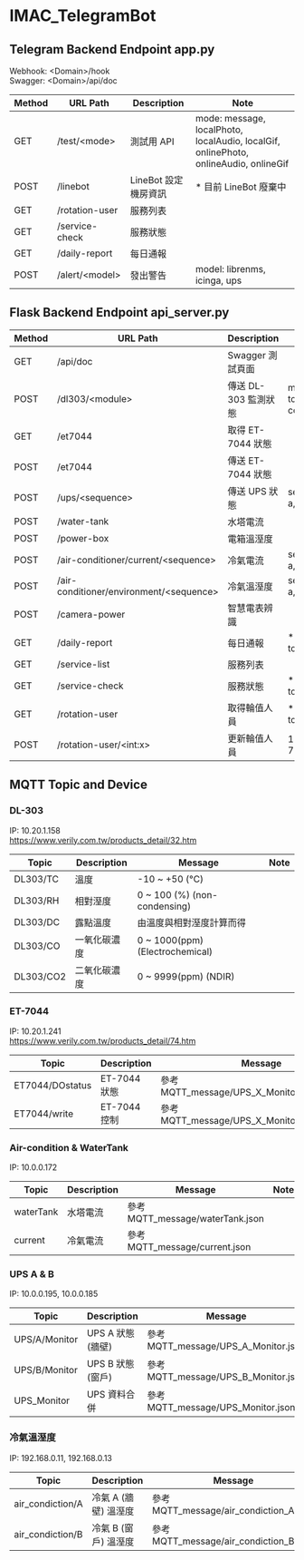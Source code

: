 # IMAC_TelegramBot

## Telegram Backend Endpoint app.py

Webhook: \<Domain\>/hook  
Swagger: \<Domain\>/api/doc  

| Method | URL Path | Description | Note |
| - | - | - | - |
| GET | /test/\<mode\> | 測試用 API | mode: message, localPhoto, localAudio, localGif, onlinePhoto, onlineAudio, onlineGif |
| POST | /linebot | LineBot 設定機房資訊 | \* 目前 LineBot 廢棄中 |
| GET | /rotation-user | 服務列表 |  |
| GET | /service-check | 服務狀態 |  |
| GET | /daily-report | 每日通報 |  |
| POST | /alert/\<model\> | 發出警告 | model: librenms, icinga, ups |

## Flask Backend Endpoint api_server.py 

| Method | URL Path | Description | Note |
| - | - | - | - |
| GET | /api/doc | Swagger 測試頁面 |  |
| POST | /dl303/\<module\> | 傳送 DL-303 監測狀態 | module: tc, rh, dc, co2 |
| GET | ​/et7044 | 取得 ET-7044 狀態 |  |
| POST | ​/et7044 | 傳送 ET-7044 狀態 |  |
| POST | ​/ups​/\<sequence\> | 傳送 UPS 狀態 | sequence: a, b |
| POST | ​/water-tank | 水塔電流 |  |
| POST | ​/power-box | 電箱溫溼度 |  |
| POST | ​/air-conditioner​/current​/\<sequence\> | 冷氣電流 | sequence: a, b |
| POST | /air-conditioner/environment/\<sequence\> | 冷氣溫溼度 | sequence: a, b |
| POST | /camera-power | 智慧電表辨識 |  |
| GET | /daily-report | 每日通報 | \* request to app |
| GET | /service-list | 服務列表 |  |
| GET | /service-check | 服務狀態 | \* request to app |
| GET | /rotation-user | 取得輪值人員 | \* request to app |
| POST | /rotation-user/\<int:x\> | 更新輪值人員 | 1 <= x <= 7 \* Notice |

## MQTT Topic and Device

### DL-303

IP: 10.20.1.158  
https://www.verily.com.tw/products_detail/32.htm  

| Topic | Description | Message | Note |
| - | - | - | - |
| DL303/TC | 溫度 | -10 ~ +50 (°C) |  |
| DL303/RH | 相對溼度 | 0 ~ 100 (%) (non-condensing) |  |
| DL303/DC | 露點溫度 | 由溫度與相對溼度計算而得 |  |
| DL303/CO | 一氧化碳濃度 | 0 ~ 1000(ppm) (Electrochemical) |  |
| DL303/CO2 | 二氧化碳濃度 | 0 ~ 9999(ppm) (NDIR) |  |

### ET-7044

IP: 10.20.1.241  
https://www.verily.com.tw/products_detail/74.htm  

| Topic | Description | Message | Note |
| - | - | - | - |
| ET7044/DOstatus | ET-7044 狀態 | 參考 MQTT_message/UPS_X_Monitor_message.json |  |
| ET7044/write | ET-7044 控制 | 參考 MQTT_message/UPS_X_Monitor_message.json |  |

### Air-condition & WaterTank

IP: 10.0.0.172

| Topic | Description | Message | Note |
| - | - | - | - |
| waterTank | 水塔電流 | 參考 MQTT_message/waterTank.json |  |
| current | 冷氣電流 | 參考 MQTT_message/current.json |  |

### UPS A & B

IP: 10.0.0.195, 10.0.0.185

| Topic | Description | Message | Note |
| - | - | - | - |
| UPS/A/Monitor | UPS A 狀態 (牆壁) | 參考 MQTT_message/UPS_A_Monitor.json |  |
| UPS/B/Monitor | UPS B 狀態 (窗戶) | 參考 MQTT_message/UPS_B_Monitor.json |  |
| UPS_Monitor | UPS 資料合併 | 參考 MQTT_message/UPS_Monitor.json | from ups_split_mqtt.py |

### 冷氣溫溼度

IP: 192.168.0.11, 192.168.0.13  

| Topic | Description | Message | Note |
| - | - | - | - |
| air_condiction/A | 冷氣 A  (牆壁) 溫溼度 | 參考 MQTT_message/air_condiction_A.json |  |
| air_condiction/B | 冷氣 B  (窗戶) 溫溼度 | 參考 MQTT_message/air_condiction_B.json |  |
